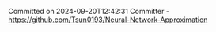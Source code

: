 Committed on 2024-09-20T12:42:31 
Committer - https://github.com/Tsun0193/Neural-Network-Approximation